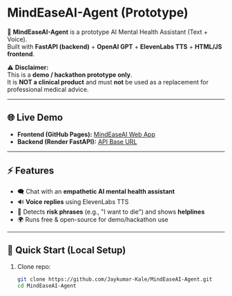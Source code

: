 
# MindEaseAI-Agent (Prototype)

🚀 **MindEaseAI-Agent** is a prototype AI Mental Health Assistant (Text + Voice).  
Built with **FastAPI (backend)** + **OpenAI GPT** + **ElevenLabs TTS** + **HTML/JS frontend**.  

⚠️ **Disclaimer:**  
This is a **demo / hackathon prototype only**.  
It is **NOT a clinical product** and must **not** be used as a replacement for professional medical advice.  

---

## 🌐 Live Demo
- **Frontend (GitHub Pages):** [MindEaseAI Web App](https://jaykumar-kale.github.io/MindEaseAI-Agent/)  
- **Backend (Render FastAPI):** [API Base URL](https://mindeaseai-agent-1.onrender.com)  

---

## ⚡ Features
- 🗨️ Chat with an **empathetic AI mental health assistant**  
- 🔊 **Voice replies** using ElevenLabs TTS  
- 🚨 Detects **risk phrases** (e.g., "I want to die") and shows **helplines**  
- 🌍 Runs free & open-source for demo/hackathon use  

---

## 🔧 Quick Start (Local Setup)

1. Clone repo:
   ```bash
   git clone https://github.com/Jaykumar-Kale/MindEaseAI-Agent.git
   cd MindEaseAI-Agent
